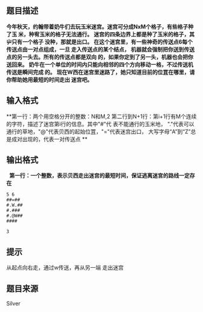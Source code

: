 


## 题目描述
**今年秋天，约翰带着奶牛们去玩玉米迷宫。迷宫可分成NxM个格子，有些格子种了玉 米，种宥玉米的格子无法通行。 
迷宫的四条边界上都是种了玉米的格子，其屮只有一个格子 没种，那就是出口。 
在这个迷宫里，有一些神奇的传送点6每个传送点由一对点组成，一旦 走入传送点的某个结点， 
机器就会强制把你送到传送点的另一头去。所有的传送点都是双向 的，如果你定到了另一头，机器也会把你送回来。 
奶牛在一个单位的时间内只能向相邻的四个方向移动一格，不过传送机传送是瞬间完成 的。 
现在W西在迷宫里迷路了，她只知道目前的位罝在哪里，请你帮助她用最短的时间走出 迷宫吧。** 
## 输入格式
**第一行：两个用空格分开的整数：N和M,2 
第二行到N+1行：第i+1行有M个连续的字符，描述了迷宫第i行的信息。其中"#"代 表不能通行的玉米地， 
"."代表可以通行的草地，"@"代表贝西的起始位罝，"="代表迷宫出口， 
大写字母“A”到“Z”总是成对出现的，代表一对传送点 
** 
## 输出格式
 
**第一行：一个整数，表示贝西走出迷宫的最短时间，保证逃离迷宮的路线一定存在** 

```input1
5 6
##=##
#.W.##
#.###
#.@W##
####

```

```output1
3
```

## 提示
从起点向右走，通过w传送，再从另一端 走出迷宫
## 题目来源
Silver


